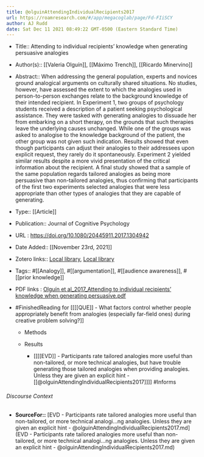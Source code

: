 ```yaml
---
title: @olguinAttendingIndividualRecipients2017
url: https://roamresearch.com/#/app/megacoglab/page/Fd-FIiSCY
author: AJ Rudd
date: Sat Dec 11 2021 08:49:22 GMT-0500 (Eastern Standard Time)
---
```


- Title:: Attending to individual recipients’ knowledge when generating persuasive analogies
- Author(s):: [[Valeria Olguín]], [[Máximo Trench]], [[Ricardo Minervino]]
- Abstract:: When addressing the general population, experts and novices ground analogical arguments on culturally shared situations. No studies, however, have assessed the extent to which the analogies used in person-to-person exchanges relate to the background knowledge of their intended recipient. In Experiment 1, two groups of psychology students received a description of a patient seeking psychological assistance. They were tasked with generating analogies to dissuade her from embarking on a short therapy, on the grounds that such therapies leave the underlying causes unchanged. While one of the groups was asked to analogise to the knowledge background of the patient, the other group was not given such indication. Results showed that even though participants can adjust their analogies to their addressees upon explicit request, they rarely do it spontaneously. Experiment 2 yielded similar results despite a more vivid presentation of the critical information about the recipient. A final study showed that a sample of the same population regards tailored analogies as being more persuasive than non-tailored analogies, thus confirming that participants of the first two experiments selected analogies that were less appropriate than other types of analogies that they are capable of generating.
- Type:: [[Article]]
- Publication:: Journal of Cognitive Psychology
- URL : https://doi.org/10.1080/20445911.2017.1304942
- Date Added:: [[November 23rd, 2021]]
- Zotero links:: [Local library](zotero://select/groups/2451508/items/R8REL9EJ), [Local library](https://www.zotero.org/groups/2451508/items/R8REL9EJ)
- Tags:: #[[Analogy]], #[[argumentation]], #[[audience awareness]], #[[prior knowledge]]
- PDF links : [Olguín et al_2017_Attending to individual recipients’ knowledge when generating persuasive.pdf](zotero://open-pdf/groups/2451508/items/C6NI2C8X)
- #FinishedReading for [[[[QUE]] - What factors control whether people appropriately benefit from analogies (especially far-field ones) during creative problem solving?]]

    - Methods

    - Results

        - [[[[EVD]] - Participants rate tailored analogies more useful than non-tailored, or more technical analogies, but have trouble generating those tailored analogies when providing analogies. Unless they are given an explicit hint - [[@olguinAttendingIndividualRecipients2017]]]] #Informs

###### Discourse Context

- **SourceFor::** [EVD - Participants rate tailored analogies more useful than non-tailored, or more technical analogi...ng analogies. Unless they are given an explicit hint - @olguinAttendingIndividualRecipients2017.md](EVD - Participants rate tailored analogies more useful than non-tailored, or more technical analogi...ng analogies. Unless they are given an explicit hint - @olguinAttendingIndividualRecipients2017.md)


